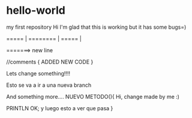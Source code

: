 # hello-world
my first repository
Hi I'm glad that this is working but it has some bugs=)


===== | ========
       |
===== |

=======>
new line

//comments
{
ADDED NEW CODE
}

Lets change something!!!!

Esto se va a ir a una nueva branch

And something more....
NUEVO METODO(){
Hi, change made by me :)

PRINTLN OK;
y luego esto a ver que pasa
}
